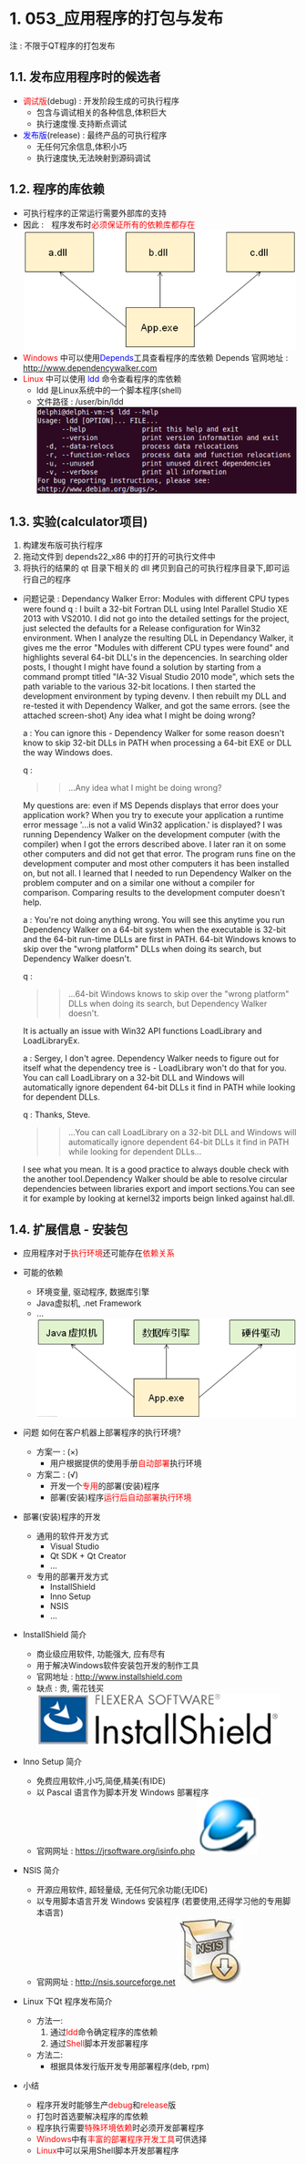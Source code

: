 # 1. 053_应用程序的打包与发布
注 : 不限于QT程序的打包发布

## 1.1. 发布应用程序时的候选者
- <font color = red>调试版</font>(debug) : 开发阶段生成的可执行程序
    - 包含与调试相关的各种信息,体积巨大
    - 执行速度慢.支持断点调试
- <font color = blue>发布版</font>(release) : 最终产品的可执行程序
    - 无任何冗余信息,体积小巧
    - 执行速度快,无法映射到源码调试

## 1.2. 程序的库依赖
- 可执行程序的正常运行需要外部库的支持
- 因此 :　程序发布时<font color = red>必须保证所有的依赖库都存在</font>
    ![](vx_images/053_1.png)
- <font color = red>Windows</font> 中可以使用<font color = blue>Depends</font>工具查看程序的库依赖
    Depends 官网地址 : http://www.dependencywalker.com
- <font color = red>Linux</font> 中可以使用 <font color = blue>ldd</font> 命令查看程序的库依赖
    - ldd 是Linux系统中的一个脚本程序(shell)
    - 文件路径 : /user/bin/ldd
    ![](vx_images/053_2.png)

## 1.3. 实验(calculator项目)
1. 构建发布版可执行程序
2. 拖动文件到 depends22_x86 中的打开的可执行文件中
3. 将执行的结果的 qt 目录下相关的 dll 拷贝到自己的可执行程序目录下,即可运行自己的程序

- 问题记录 : Dependancy Walker Error: Modules with different CPU types were found
    q :
    I built a 32-bit Fortran DLL using Intel Parallel Studio XE 2013 with VS2010.  I did not go into the detailed settings for the project, just selected the defaults for a Release configuration for Win32 environment.  When I analyze the resulting DLL in Dependancy Walker, it gives me the error "Modules with different CPU types were found" and highlights several 64-bit DLL's in the depencencies.  In searching older posts, I thought I might have found a solution by starting from a command prompt titled "IA-32 Visual Studio 2010 mode", which sets the path variable to the various 32-bit locations.  I then started the development environment by typing devenv.  I then rebuilt my DLL and re-tested it with Dependency Walker, and got the same errors.  (see the attached screen-shot)
    Any idea what I might be doing wrong?

    a :
    You can ignore this - Dependency Walker for some reason doesn't know to skip 32-bit DLLs in PATH when processing a 64-bit EXE or DLL the way Windows does.

    q :
    >>...Any idea what I might be doing wrong?

    My questions are: even if MS Depends displays that error does your application work? When you try to execute your application a runtime error message '...is not a valid Win32 application.' is displayed?
    I was running Dependency Walker on the development computer (with the compiler) when I got the errors described above.  I later ran it on some other computers and did not get that error.  The program runs fine on the development computer and most other computers it has been installed on, but not all.  I learned that I needed to run Dependency Walker on the problem computer and on a similar one without a compiler for comparison.  Comparing results to the development computer doesn't help.

    a :
    You're not doing anything wrong. You will see this anytime you run Dependency Walker on a 64-bit system when the executable is 32-bit and the 64-bit run-time DLLs are first in PATH. 64-bit Windows knows to skip over the "wrong platform" DLLs when doing its search, but Dependency Walker doesn't.

    q :
    >>...64-bit Windows knows to skip over the "wrong platform" DLLs when doing its search, but Dependency Walker doesn't.

    It is actually an issue with Win32 API functions LoadLibrary and LoadLibraryEx.

    a :
    Sergey, I don't agree. Dependency Walker needs to figure out for itself what the dependency tree is - LoadLibrary won't do that for you. You can call LoadLibrary on a 32-bit DLL and Windows will automatically ignore dependent 64-bit DLLs it find in PATH while looking for dependent DLLs.

    q :
    Thanks, Steve.
    >>...You can call LoadLibrary on a 32-bit DLL and Windows will automatically ignore dependent 64-bit DLLs it find
    >>in PATH while looking for dependent DLLs...

    I see what you mean.
    It is a good practice to always double check with the another tool.Dependency Walker should be able to resolve circular dependencies between libraries export and import sections.You can see it for example by looking at kernel32 imports beign linked against hal.dll.

## 1.4. 扩展信息 - 安装包
- 应用程序对于<font color=red>执行环境</font>还可能存在<font color=red>依赖关系</font>
- 可能的依赖
    - 环境变量, 驱动程序, 数据库引擎
    - Java虚拟机, .net Framework
    - ...
    ![](vx_images/053_3.png)

- 问题
    如何在客户机器上部署程序的执行环境?
    - 方案一 : (×)
        - 用户根据提供的使用手册<font color=red>自动部署</font>执行环境
    - 方案二 : (√)
        - 开发一个<font color=red>专用</font>的部署(安装)程序
        - 部署(安装)程序<font color=red>运行后自动部署执行环境</font>

- 部署(安装)程序的开发
    - 通用的软件开发方式
        - Visual Studio
        - Qt SDK + Qt Creator
        - ...
    - 专用的部署开发方式
        - InstallShield
        - Inno Setup
        - NSIS
        - ...

- InstallShield 简介
    - 商业级应用软件, 功能强大, 应有尽有
    - 用于解决Windows软件安装包开发的制作工具
    - 官网地址 : http://www.installshield.com
    - 缺点 : 贵, 需花钱买
    ![](vx_images/053_4.png)

- Inno Setup 简介
    - 免费应用软件,小巧,简便,精美(有IDE)
    - 以 Pascal 语言作为脚本开发 Windows 部署程序
    - 官网网址 : https://jrsoftware.org/isinfo.php
    ![](vx_images/053_5.png)

- NSIS 简介
    - 开源应用软件, 超轻量级, 无任何冗余功能(无IDE)
    - 以专用脚本语言开发 Windows 安装程序 (若要使用,还得学习他的专用脚本语言)
    - 官网网址 : http://nsis.sourceforge.net
    ![](vx_images/053_6.png)

- Linux 下Qt 程序发布简介
    - 方法一:
        1. 通过<font color=red>ldd</font>命令确定程序的库依赖
        2. 通过<font color=red>Shell</font>脚本开发部署程序
    - 方法二:
        - 根据具体发行版开发专用部署程序(deb, rpm)


- 小结
    - 程序开发时能够生产<font color=red>debug</font>和<font color=red>release</font>版
    - 打包时首选要解决程序的库依赖
    - 程序执行需要<font color=red>特殊环境依赖</font>时必须开发部署程序
    - <font color=red>Windows</font>中有<font color=red>丰富的部署程序开发工具</font>可供选择
    - <font color=red>Linux</font>中可以采用Shell脚本开发部署程序